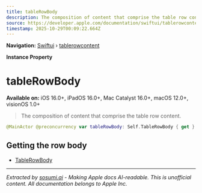 ```yaml
---
title: tableRowBody
description: The composition of content that comprise the table row content.
source: https://developer.apple.com/documentation/swiftui/tablerowcontent/tablerowbody-swift.property
timestamp: 2025-10-29T00:09:22.664Z
---
```


**Navigation:** [Swiftui](/documentation/swiftui) › [tablerowcontent](/documentation/swiftui/tablerowcontent)

**Instance Property**

# tableRowBody

**Available on:** iOS 16.0+, iPadOS 16.0+, Mac Catalyst 16.0+, macOS 12.0+, visionOS 1.0+

> The composition of content that comprise the table row content.

```swift
@MainActor @preconcurrency var tableRowBody: Self.TableRowBody { get }
```

## Getting the row body

- [TableRowBody](/documentation/swiftui/tablerowcontent/tablerowbody-swift.associatedtype)

---

*Extracted by [sosumi.ai](https://sosumi.ai) - Making Apple docs AI-readable.*
*This is unofficial content. All documentation belongs to Apple Inc.*
